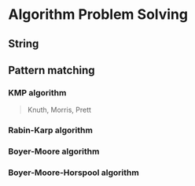 # Algorithm Problem Solving

## String

## Pattern matching

### KMP algorithm

> Knuth, Morris, Prett



### Rabin-Karp algorithm

### Boyer-Moore algorithm

### Boyer-Moore-Horspool algorithm